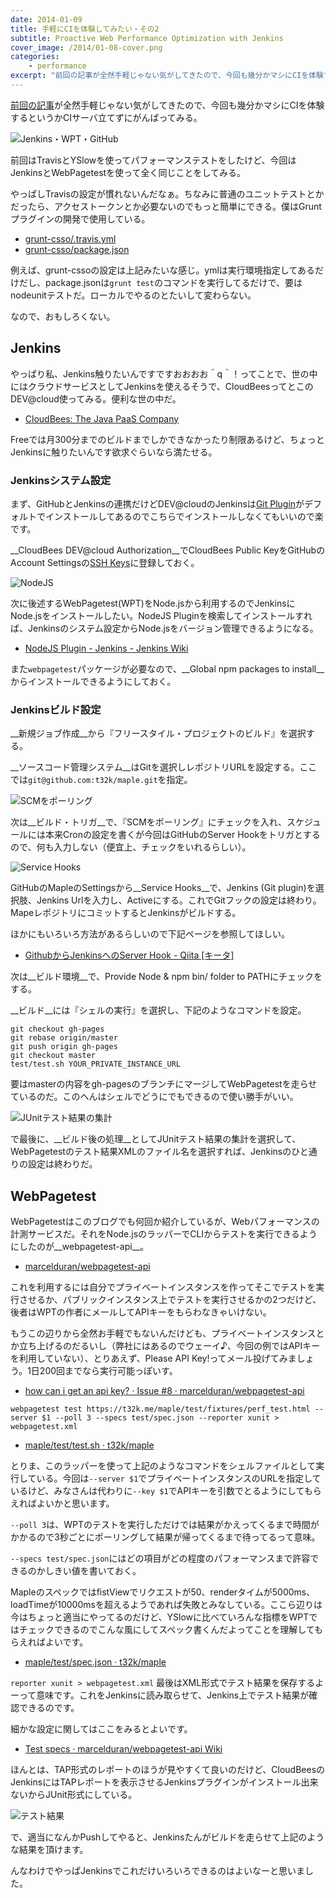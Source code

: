 ```yaml
---
date: 2014-01-09
title: 手軽にCIを体験してみたい・その2
subtitle: Proactive Web Performance Optimization with Jenkins
cover_image: /2014/01-08-cover.png
categories: 
    - performance
excerpt: "前回の記事が全然手軽じゃない気がしてきたので、今回も幾分かマシにCIを体験するというかCIサーバ立てずにがんばってみる。"
---
```


[前回の記事](/mol/log/casual-continuous-integration/)が全然手軽じゃない気がしてきたので、今回も幾分かマシにCIを体験するというかCIサーバ立てずにがんばってみる。

![Jenkins・WPT・GitHub](/mol/images/2014/01-08-fig01.png)

前回はTravisとYSlowを使ってパフォーマンステストをしたけど、今回はJenkinsとWebPagetestを使って全く同じことをしてみる。

やっぱしTravisの設定が慣れないんだなぁ。ちなみに普通のユニットテストとかだったら、アクセストークンとか必要ないのでもっと簡単にできる。僕はGruntプラグインの開発で使用している。

+ [grunt-csso/.travis.yml](https://github.com/t32k/grunt-csso/blob/master/.travis.yml)
+ [grunt-csso/package.json](https://github.com/t32k/grunt-csso/blob/master/package.json)

例えば、grunt-cssoの設定は上記みたいな感じ。ymlは実行環境指定してあるだけだし、package.jsonは`grunt test`のコマンドを実行してるだけで、要はnodeunitテストだ。ローカルでやるのとたいして変わらない。

なので、おもしろくない。

## Jenkins

やっぱり私、Jenkins触りたいんですですおおおお＾q＾！ってことで、世の中にはクラウドサービスとしてJenkinsを使えるそうで、CloudBeesってとこのDEV@cloud使ってみる。便利な世の中だ。

+ [CloudBees: The Java PaaS Company](http://www.cloudbees.com/)

Freeでは月300分までのビルドまでしかできなかったり制限あるけど、ちょっとJenkinsに触りたいんです欲求ぐらいなら満たせる。

### Jenkinsシステム設定

まず、GitHubとJenkinsの連携だけどDEV@cloudのJenkinsは[Git Plugin](https://wiki.jenkins-ci.org/display/JENKINS/Git+Plugin)がデフォルトでインストールしてあるのでこちらでインストールしなくてもいいので楽です。

__CloudBees DEV@cloud Authorization__でCloudBees Public KeyをGitHubのAccount Settingsの[SSH Keys](https://github.com/settings/ssh)に登録しておく。

![NodeJS](/mol/images/2014/01-08-fig02.png)

次に後述するWebPagetest(WPT)をNode.jsから利用するのでJenkinsにNode.jsをインストールしたい。NodeJS Pluginを検索してインストールすれば、Jenkinsのシステム設定からNode.jsをバージョン管理できるようになる。

+ [NodeJS Plugin - Jenkins - Jenkins Wiki](https://wiki.jenkins-ci.org/display/JENKINS/NodeJS+Plugin)

また`webpagetest`パッケージが必要なので、__Global npm packages to install__からインストールできるようにしておく。


### Jenkinsビルド設定

__新規ジョブ作成__から『フリースタイル・プロジェクトのビルド』を選択する。

__ソースコード管理システム__はGitを選択しレポジトリURLを設定する。ここでは`git@github.com:t32k/maple.git`を指定。

![SCMをポーリング](/mol/images/2014/01-08-fig03.png)

次は__ビルド・トリガ__で、『SCMをポーリング』にチェックを入れ、スケジュールには本来Cronの設定を書くが今回はGitHubのServer Hookをトリガとするので、何も入力しない（便宜上、チェックをいれるらしい）。

![Service Hooks](/mol/images/2014/01-08-fig04.png)

GitHubのMapleのSettingsから__Service Hooks__で、Jenkins (Git plugin)を選択肢、Jenkins Urlを入力し、Activeにする。これでGitフックの設定は終わり。MapeレポジトリにコミットするとJenkinsがビルドする。

ほかにもいろいろ方法があるらしいので下記ページを参照してほしい。

+ [GithubからJenkinsへのServer Hook - Qiita [キータ]](http://qiita.com/mechamogera/items/dbeb3a540f636bfed7af)

次は__ビルド環境__で、Provide Node &amp; npm bin/ folder to PATHにチェックをする。

__ビルド__には『シェルの実行』を選択し、下記のようなコマンドを設定。

```
git checkout gh-pages
git rebase origin/master
git push origin gh-pages
git checkout master
test/test.sh YOUR_PRIVATE_INSTANCE_URL
```

要はmasterの内容をgh-pagesのブランチにマージしてWebPagetestを走らせているのだ。このへんはシェルでどうにでもできるので使い勝手がいい。

![JUnitテスト結果の集計](/mol/images/2014/01-08-fig05.png)

で最後に、__ビルド後の処理__としてJUnitテスト結果の集計を選択して、WebPagetestのテスト結果XMLのファイル名を選択すれば、Jenkinsのひと通りの設定は終わりだ。

## WebPagetest

WebPagetestはこのブログでも何回か紹介しているが、Webパフォーマンスの計測サービスだ。それをNode.jsのラッパーでCLIからテストを実行できるようにしたのが__webpagetest-api__。

+ [marcelduran/webpagetest-api](https://github.com/marcelduran/webpagetest-api)

これを利用するには自分でプライベートインスタンスを作ってそこでテストを実行させるか、パブリックインスタンス上でテストを実行させるかの2つだけど、後者はWPTの作者にメールしてAPIキーをもらわなきゃいけない。

もうこの辺りから全然お手軽でもないんだけども、プライベートインスタンスとか立ち上げるのだるいし（弊社にはあるのでウェーイ♪、今回の例ではAPIキーを利用していない）、とりあえず、Please API Key!ってメール投げてみましょう。1日200回までなら実行可能っぽいす。

+ [how can i get an api key? · Issue #8 · marcelduran/webpagetest-api](https://github.com/marcelduran/webpagetest-api/issues/8)

```
webpagetest test https://t32k.me/maple/test/fixtures/perf_test.html --server $1 --poll 3 --specs test/spec.json --reporter xunit > webpagetest.xml
```

+ [maple/test/test.sh · t32k/maple](https://github.com/t32k/maple/blob/master/test/test.sh)

とりま、このラッパーを使って上記のようなコマンドをシェルファイルとして実行している。今回は`--server $1`でプライベートインスタンスのURLを指定しているけど、みなさんは代わりに`--key $1`でAPIキーを引数でとるようにしてもらえればよいかと思います。

` --poll 3 `は、WPTのテストを実行しただけでは結果がかえってくるまで時間がかかるので3秒ごとにポーリングして結果が帰ってくるまで待ってるって意味。

`--specs test/spec.json`にはどの項目がどの程度のパフォーマンスまで許容できるのかしきい値を書いておく。

MapleのスペックではfistViewでリクエストが50、renderタイムが5000ms、loadTimeが10000msを超えるようであれば失敗とみなしている。ここら辺りは今はちょっと適当にやってるのだけど、YSlowに比べていろんな指標をWPTではチェックできるのでこんな風にしてスペック書くんだよってことを理解してもらえればよいです。

+ [maple/test/spec.json · t32k/maple](https://github.com/t32k/maple/blob/master/test/spec.json)

`reporter xunit > webpagetest.xml` 最後はXML形式でテスト結果を保存するよーって意味です。これをJenkinsに読み取らせて、Jenkins上でテスト結果が確認できるのです。

細かな設定に関してはここをみるとよいです。

+ [Test specs · marcelduran/webpagetest-api Wiki](https://github.com/marcelduran/webpagetest-api/wiki/Test-specs#jenkins-integration)

ほんとは、TAP形式のレポートのほうが見やすくて良いのだけど、CloudBeesのJenkinsにはTAPレポートを表示させるJenkinsプラグインがインストール出来ないからJUnit形式にしている。

![テスト結果](/mol/images/2014/01-08-fig06.png)

で、適当になんかPushしてやると、Jenkinsたんがビルドを走らせて上記のような結果を頂けます。

んなわけでやっぱJenkinsでこれだけいろいろできるのはよいなーと思いました。
